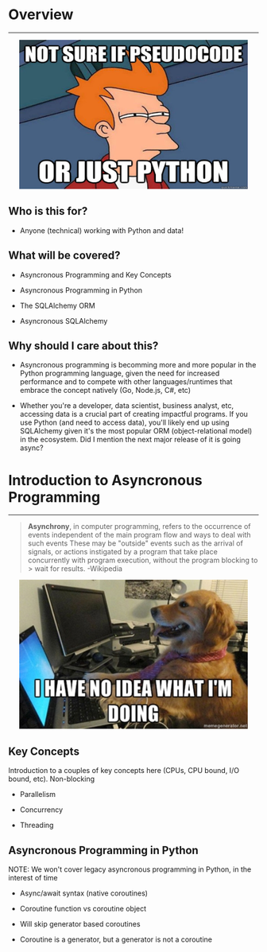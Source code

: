 # Overview

---

<p align="center">
  <img width="460" height="300" src="assets/python-pseudo.jpg">
</p>

## Who is this for?

- Anyone (technical) working with Python and data!

## What will be covered?

- Asyncronous Programming and Key Concepts

- Asyncronous Programming in Python

- The SQLAlchemy ORM

- Asyncronous SQLAlchemy

## Why should I care about this?

- Asyncronous programming is becomming more and more popular in the Python programming language, given the need for increased performance and to compete with other languages/runtimes that embrace the concept natively (Go, Node.js, C#, etc)

- Whether you're a developer, data scientist, business analyst, etc, accessing data is a crucial part of creating impactful programs. If you use Python (and need to access data), you'll likely end up using SQLAlchemy given it's the most popular ORM (object-relational model) in the ecosystem. Did I mention the next major release of it is going async?

# Introduction to Asyncronous Programming

---

> **Asynchrony**, in computer programming, refers to the occurrence of events independent of the main program flow and ways to deal with such events
> These may be "outside" events such as the arrival of signals, or actions instigated by a program that take place concurrently with program execution, without the program blocking to > wait for results. -Wikipedia

<p align="center">
  <img width="460" height="300" src="assets/why-dog.jpg">
</p>

## Key Concepts

Introduction to a couples of key concepts here (CPUs, CPU bound, I/O bound, etc). Non-blocking

- Parallelism

- Concurrency

- Threading

## Asyncronous Programming in Python

NOTE: We won't cover legacy asyncronous programming in Python, in the interest of time

- Async/await syntax (native coroutines)

- Coroutine function vs coroutine object

- Will skip generator based coroutines

- Coroutine is a generator, but a generator is not a coroutine
